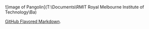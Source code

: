 
![image of Pangolin](T:\Documents\RMIT Royal Melbourne Institute of Technology\Ba)


[GitHub Flavored Markdown](https://guides.github.com/features/mastering-markdown/).
